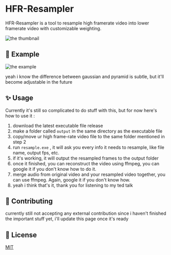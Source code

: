 # HFR-Resampler

HFR-Resampler is a tool to resample high framerate video into lower framerate video with customizable weighting.

![the thumbnail](https://i.ibb.co/7RN8Dh3/shit-thumbnail.png)

## 💚 Example
![the example](https://i.imgur.com/6HEa2wd.gif)

yeah i know the difference between gaussian and pyramid is subtle, but it'll become adjustable in the future

## ✨ Usage

Currently it's still so complicated to do stuff with this, but for now here's how to use it :
1. download the latest executable file release 
2. make a folder called `output` in the same directory as the executable file
3. copy/move ur high frame-rate video file to the same folder mentioned in step 2
4. run `resample.exe` , it will ask you every info it needs to resample, like file name, output fps, etc.
5. if it's working, it will output the resampled frames to the output folder
6. once it finished, you can reconstruct the video using ffmpeg, you can google it if you don't know how to do it.
7. merge audio from original video and your resampled video together, you can use ffmpeg. Again, google it if you don't know how.
8. yeah i think that's it, thank you for listening to my ted talk

## 👥 Contributing
currently still not accepting any external contribution since i haven't finished the important stuff yet, i'll update this page once it's ready


## 📄 License
[MIT](https://choosealicense.com/licenses/mit/)
